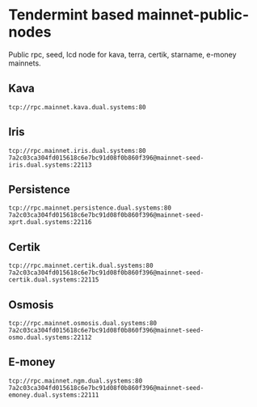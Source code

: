 # Tendermint based mainnet-public-nodes 
Public rpc, seed, lcd  node for kava, terra, certik, starname, e-money mainnets.

## Kava
```
tcp://rpc.mainnet.kava.dual.systems:80

```

## Iris
```
tcp://rpc.mainnet.iris.dual.systems:80
7a2c03ca304fd015618c6e7bc91d08f0b860f396@mainnet-seed-iris.dual.systems:22113
```

## Persistence
```
tcp://rpc.mainnet.persistence.dual.systems:80
7a2c03ca304fd015618c6e7bc91d08f0b860f396@mainnet-seed-xprt.dual.systems:22116
```

## Certik
```
tcp://rpc.mainnet.certik.dual.systems:80
7a2c03ca304fd015618c6e7bc91d08f0b860f396@mainnet-seed-certik.dual.systems:22115
```

## Osmosis
```
tcp://rpc.mainnet.osmosis.dual.systems:80
7a2c03ca304fd015618c6e7bc91d08f0b860f396@mainnet-seed-osmo.dual.systems:22112
```

## E-money
```
tcp://rpc.mainnet.ngm.dual.systems:80
7a2c03ca304fd015618c6e7bc91d08f0b860f396@mainnet-seed-emoney.dual.systems:22111
```

